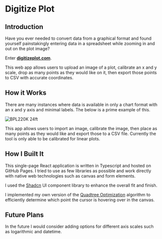 # Digitize Plot

## Introduction

Have you ever needed to convert data from a graphical format and found yourself painstakingly entering data in a spreadsheet while zooming in and out on the plot image?

Enter [**digitizeplot.com**](https://digitizeplot.com/).

This web app allows users to upload an image of a plot, calibrate an x and y scale, drop as many points as they would like on it, then export those points to CSV with accurate coordinates.

## How it Works

There are many instances where data is available in only a chart format with an x and y axis and minimal labels. The below is a prime example of this.

![BPL220K 24ft](https://github.com/rjp301/digitize-plot/assets/71047303/a2bb6ba6-8c7d-45b6-8c85-95bf02a4c244)

This app allows users to import an image, calibrate the image, then place as many points as they would like and export those to a CSV file. Currently the tool is only able to be calibrated for linear plots.

## How I Built It

This single-page React application is written in Typescript and hosted on GitHub Pages. I tried to use as few libraries as possible and work directly with native web technologies such as canvas and form elements.

I used the [Shadcn](https://ui.shadcn.com) UI component library to enhance the overall fit and finish.

I implemented my own version of the [Quadtree Optimization](https://en.wikipedia.org/wiki/Quadtree) algorithm to efficiently determine which point the cursor is hovering over in the canvas.

## Future Plans

In the future I would consider adding options for different axis scales such as logarithmic and datetime.
